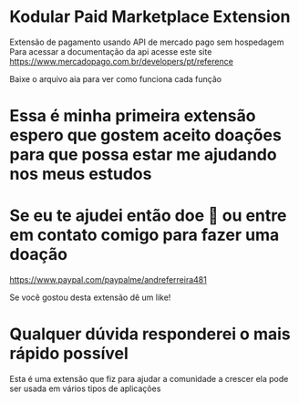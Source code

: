 # Kodular Paid Marketplace Extension

Extensão de pagamento usando API de mercado pago sem hospedagem
Para acessar a documentação da api acesse este site
https://www.mercadopago.com.br/developers/pt/reference

Baixe o arquivo aia para ver como funciona cada função

# Essa é minha primeira extensão espero que gostem aceito doações para que possa estar me ajudando nos meus estudos

# Se eu te ajudei então doe :index_pointing_at_the_viewer: ou entre em contato comigo para fazer uma doação

https://www.paypal.com/paypalme/andreferreira481

Se você gostou desta extensão dê um like!

# Qualquer dúvida responderei o mais rápido possível

Esta é uma extensão que fiz para ajudar a comunidade a crescer ela pode ser usada em vários tipos de aplicações
